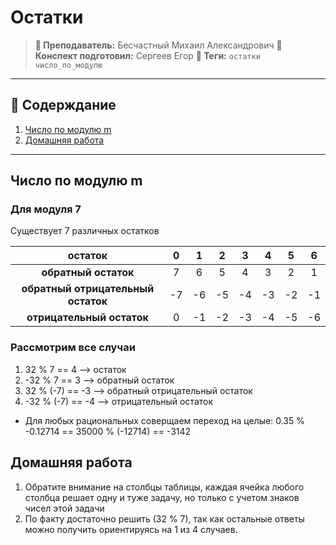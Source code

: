 # Остатки

> **🐙 Преподаватель:** Бесчастный Михаил Александрович
> **🦁 Конспект подготовил:** Сергеев Егор
> **🌴 Теги:** `остатки` `число_по_модулю`

---

## 📕 Содерждание
1. [Число по модулю m](https://sourcecraft.dev/egoruzz/uit-brain/browse/Семестр%201/Программирование%20на%20языке%20Python/Лекции/03-09-2025.md?rev=main#chislo-po-modulyu-m)
2. [Домашняя работа](https://sourcecraft.dev/egoruzz/uit-brain/browse/Семестр%201/Программирование%20на%20языке%20Python/Лекции/03-09-2025.md?rev=main#domashnyaya-rabota)

---

## Число по модулю m

### Для модуля 7
Существует 7 различных остатков

|**остаток**|0|1|2|3|4|5|6|
|:-:|:-:|:-:|:-:|:-:|:-:|:-:|:-:|
|**обратный остаток**|7|6|5|4|3|2|1|
|**обратный отрицательный остаток**|-7|-6|-5|-4|-3|-2|-1|
|**отрицательный остаток**|0|-1|-2|-3|-4|-5|-6|

### Рассмотрим все случаи

1. 32 % 7 == 4 --> остаток
2. -32 % 7 == 3 --> обратный остаток
3. 32 % (-7) == -3 --> обратный отрицательный остаток
4. -32 % (-7) == -4 --> отрицательный остаток

- Для любых рациональных соверщаем переход на целые: 0.35 % -0.12714 == 35000 % (-12714) == -3142

## Домашняя работа
1. Обратите внимание на столбцы таблицы, каждая ячейка любого столбца решает одну и туже задачу, но только с учетом знаков чисел этой задачи
2. По факту достаточно решить (32 % 7), так как остальные ответы можно получить ориентируясь на 1 из 4 случаев.
